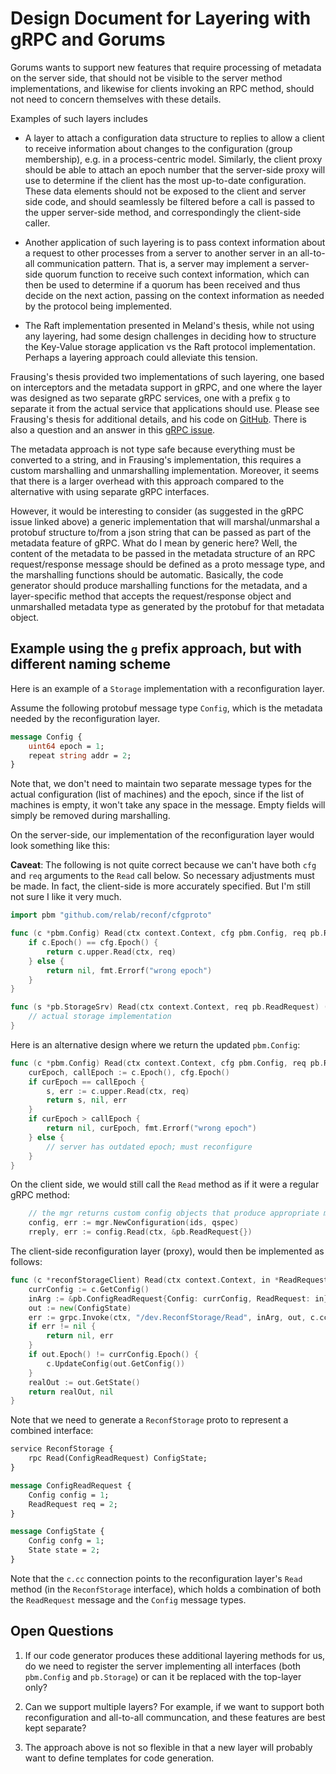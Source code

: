 # Design Document for Layering with gRPC and Gorums

Gorums wants to support new features that require processing of metadata
on the server side, that should not be visible to the server method implementations, and likewise for clients invoking an RPC method, should not need to concern themselves with these details.

Examples of such layers includes

* A layer to attach a configuration data structure to replies to allow a client to receive information about changes to the configuration (group membership), e.g. in a process-centric model. Similarly, the client proxy should be able to attach an epoch number that the server-side proxy will use to determine if the client has the most up-to-date configuration. These data elements should not be exposed to the client and server side code, and should seamlessly be filtered before a call is passed to the upper server-side method, and correspondingly the client-side caller.

* Another application of such layering is to pass context information about a request to other processes from a server to another server in an all-to-all communication pattern. That is, a server may implement a server-side quorum function to receive such context information, which can then be used to determine if a quorum has been received and thus decide on the next action, passing on the context information as needed by the protocol being implemented.

* The Raft implementation presented in Meland's thesis, while not using any layering, had some design challenges in deciding how to structure the Key-Value storage application vs the Raft protocol implementation. Perhaps a layering approach could alleviate this tension.

Frausing's thesis provided two implementations of such layering, one based on interceptors and the metadata support in gRPC, and one where the layer was designed as two separate gRPC services, one with a prefix `g` to separate it from the actual service that applications should use. Please see Frausing's thesis for additional details, and his code on [GitHub](https://github.com/tfrausin/reconf). There is also a question and an answer in this [gRPC issue](https://github.com/grpc/grpc-go/issues/2091).

The metadata approach is not type safe because everything must be converted to a string, and in Frausing's implementation, this requires a custom marshalling and unmarshalling implementation. Moreover, it seems that there is a larger overhead with this approach compared to the alternative with using separate gRPC interfaces.

However, it would be interesting to consider (as suggested in the gRPC issue linked above) a generic implementation that will marshal/unmarshal a protobuf structure to/from a json string that can be passed as part of the metadata feature of gRPC. What do I mean by generic here? Well, the content of the metadata to be passed in the metadata structure of an RPC request/response message should be defined as a proto message type, and the marshalling functions should be automatic. Basically, the code generator should produce marshalling functions for the metadata, and a layer-specific method that accepts the request/response object and unmarshalled metadata type as generated by the protobuf for that metadata object.

## Example using the `g` prefix approach, but with different naming scheme

Here is an example of a `Storage` implementation with a reconfiguration layer.

Assume the following protobuf message type `Config`, which is the metadata needed by the reconfiguration layer.

```protobuf
message Config {
    uint64 epoch = 1;
    repeat string addr = 2;
}
```

Note that, we don't need to maintain two separate message types for the actual configuration (list of machines) and the epoch, since if the list of machines is empty, it won't take any space in the message. Empty fields will simply be removed during marshalling.

On the server-side, our implementation of the reconfiguration layer would look something like this:

**Caveat**: The following is not quite correct because we can't have both `cfg` and `req` arguments to the `Read` call below. So necessary adjustments must be made. In fact, the client-side is more accurately specified. But I'm still not sure I like it very much.

```go
import pbm "github.com/relab/reconf/cfgproto"

func (c *pbm.Config) Read(ctx context.Context, cfg pbm.Config, req pb.ReadRequest) (pb.State, error) {
    if c.Epoch() == cfg.Epoch() {
        return c.upper.Read(ctx, req)
    } else {
        return nil, fmt.Errorf("wrong epoch")
    }
}

func (s *pb.StorageSrv) Read(ctx context.Context, req pb.ReadRequest) (pb.State, error) {
    // actual storage implementation
}
```

Here is an alternative design where we return the updated `pbm.Config`:

```go
func (c *pbm.Config) Read(ctx context.Context, cfg pbm.Config, req pb.ReadRequest) (pb.State, pbm.Config, error) {
    curEpoch, callEpoch := c.Epoch(), cfg.Epoch()
    if curEpoch == callEpoch {
        s, err := c.upper.Read(ctx, req)
        return s, nil, err
    }
    if curEpoch > callEpoch {
        return nil, curEpoch, fmt.Errorf("wrong epoch")
    } else {
        // server has outdated epoch; must reconfigure
    }
}
```

On the client side, we would still call the `Read` method as if it were a regular gRPC method:

```go
    // the mgr returns custom config objects that produce appropriate metadata for the reconfiguration layer.
    config, err := mgr.NewConfiguration(ids, qspec)
    rreply, err := config.Read(ctx, &pb.ReadRequest{})
```

The client-side reconfiguration layer (proxy), would then be implemented as follows:

```go
func (c *reconfStorageClient) Read(ctx context.Context, in *ReadRequest, opts ...grpc.CallOption) (*State, error) {
    currConfig := c.GetConfig()
    inArg := &pb.ConfigReadRequest{Config: currConfig, ReadRequest: in}
    out := new(ConfigState)
    err := grpc.Invoke(ctx, "/dev.ReconfStorage/Read", inArg, out, c.cc, opts...)
    if err != nil {
        return nil, err
    }
    if out.Epoch() != currConfig.Epoch() {
        c.UpdateConfig(out.GetConfig())
    }
    realOut := out.GetState()
    return realOut, nil
}
```

Note that we need to generate a `ReconfStorage` proto to represent a combined interface:

```protobuf
service ReconfStorage {
    rpc Read(ConfigReadRequest) ConfigState;
}

message ConfigReadRequest {
    Config config = 1;
    ReadRequest req = 2;
}

message ConfigState {
    Config confg = 1;
    State state = 2;
}
```

Note that the `c.cc` connection points to the reconfiguration layer's `Read` method (in the `ReconfStorage` interface), which holds a combination of both the `ReadRequest` message and the `Config` message types.

## Open Questions

1. If our code generator produces these additional layering methods for us, do we need to register the server implementing all interfaces (both `pbm.Config` and `pb.Storage`) or can it be replaced with the top-layer only?

2. Can we support multiple layers? For example, if we want to support both reconfiguration and all-to-all communcation, and these features are best kept separate?

3. The approach above is not so flexible in that a new layer will probably want to define templates for code generation.
